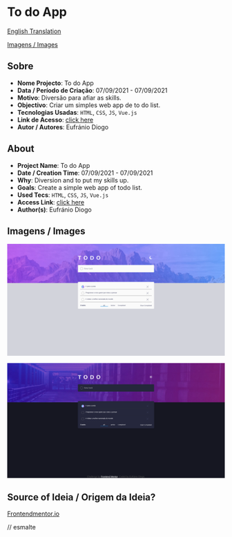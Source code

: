 # To do App


[English Translation](#english)

[Imagens / Images](#images)

## Sobre

- **Nome Projecto**: To do App
- **Data / Período de Criação**: 07/09/2021 - 07/09/2021
- **Motivo**: Diversão para afiar as skills.
- **Objectivo**: Criar um simples web app de to do list.
- **Tecnologias Usadas**:  `HTML`, `CSS`, `JS`, `Vue.js`
- **Link de Acesso**: [click here](https://eufraniodiogo.github.io/todo-app)
- **Autor / Autores**: Eufránio Diogo



<h2 id="english">About</h2>

- **Project Name**: To do App
- **Date / Creation Time**: 07/09/2021 - 07/09/2021
- **Why**: Diversion and to put my skills up.
- **Goals**: Create a simple web app of todo list.
- **Used Tecs**: `HTML`, `CSS`, `JS`, `Vue.js`
- **Access Link**: [click here](https://eufraniodiogo.github.io/todo-app)
- **Author(s)**: Eufránio Diogo

<h2 id="images">Imagens / Images</h2>

![page image](IMAGES/Screenshot%202021-09-07%20at%2011-48-04%20Frontend%20Mentor%20Todo%20app.png)

![page image](IMAGES/Screenshot%202021-09-07%20at%2011-48-21%20Frontend%20Mentor%20Todo%20app.png)


## Source of Ideia / Origem da Ideia?
[Frontendmentor.io](https://frontendmentor.io)

// esmalte
